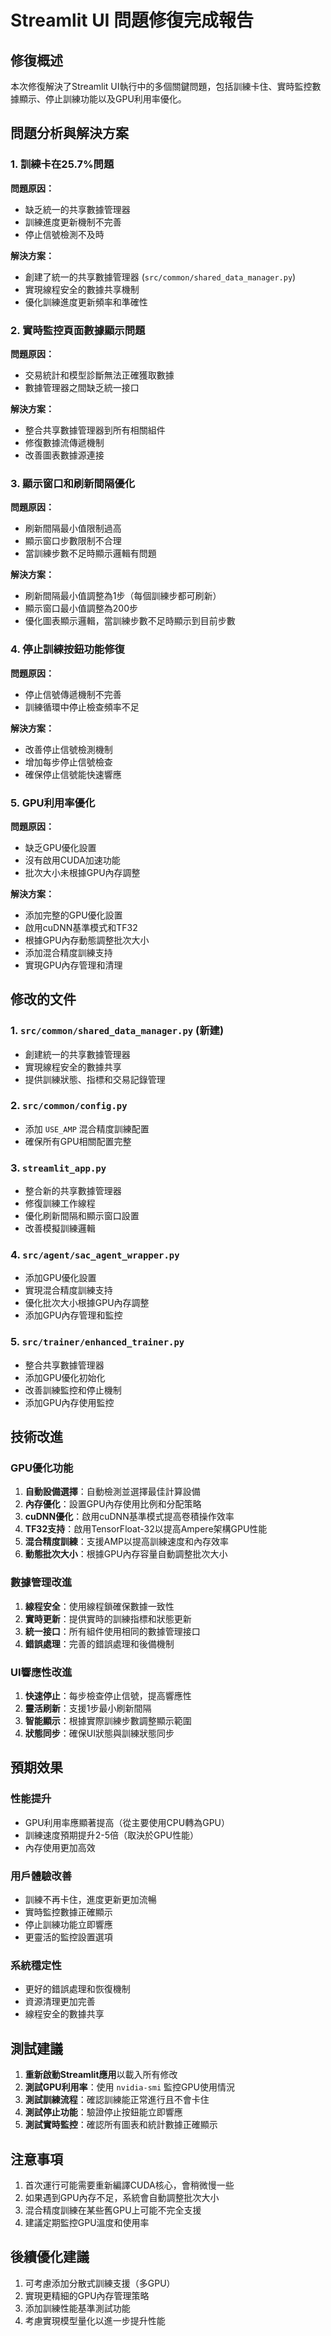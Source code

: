 # Streamlit UI 問題修復完成報告

## 修復概述

本次修復解決了Streamlit UI執行中的多個關鍵問題，包括訓練卡住、實時監控數據顯示、停止訓練功能以及GPU利用率優化。

## 問題分析與解決方案

### 1. 訓練卡在25.7%問題

**問題原因：**
- 缺乏統一的共享數據管理器
- 訓練進度更新機制不完善
- 停止信號檢測不及時

**解決方案：**
- 創建了統一的共享數據管理器 (`src/common/shared_data_manager.py`)
- 實現線程安全的數據共享機制
- 優化訓練進度更新頻率和準確性

### 2. 實時監控頁面數據顯示問題

**問題原因：**
- 交易統計和模型診斷無法正確獲取數據
- 數據管理器之間缺乏統一接口

**解決方案：**
- 整合共享數據管理器到所有相關組件
- 修復數據流傳遞機制
- 改善圖表數據源連接

### 3. 顯示窗口和刷新間隔優化

**問題原因：**
- 刷新間隔最小值限制過高
- 顯示窗口步數限制不合理
- 當訓練步數不足時顯示邏輯有問題

**解決方案：**
- 刷新間隔最小值調整為1步（每個訓練步都可刷新）
- 顯示窗口最小值調整為200步
- 優化圖表顯示邏輯，當訓練步數不足時顯示到目前步數

### 4. 停止訓練按鈕功能修復

**問題原因：**
- 停止信號傳遞機制不完善
- 訓練循環中停止檢查頻率不足

**解決方案：**
- 改善停止信號檢測機制
- 增加每步停止信號檢查
- 確保停止信號能快速響應

### 5. GPU利用率優化

**問題原因：**
- 缺乏GPU優化設置
- 沒有啟用CUDA加速功能
- 批次大小未根據GPU內存調整

**解決方案：**
- 添加完整的GPU優化設置
- 啟用cuDNN基準模式和TF32
- 根據GPU內存動態調整批次大小
- 添加混合精度訓練支持
- 實現GPU內存管理和清理

## 修改的文件

### 1. `src/common/shared_data_manager.py` (新建)
- 創建統一的共享數據管理器
- 實現線程安全的數據共享
- 提供訓練狀態、指標和交易記錄管理

### 2. `src/common/config.py`
- 添加 `USE_AMP` 混合精度訓練配置
- 確保所有GPU相關配置完整

### 3. `streamlit_app.py`
- 整合新的共享數據管理器
- 修復訓練工作線程
- 優化刷新間隔和顯示窗口設置
- 改善模擬訓練邏輯

### 4. `src/agent/sac_agent_wrapper.py`
- 添加GPU優化設置
- 實現混合精度訓練支持
- 優化批次大小根據GPU內存調整
- 添加GPU內存管理和監控

### 5. `src/trainer/enhanced_trainer.py`
- 整合共享數據管理器
- 添加GPU優化初始化
- 改善訓練監控和停止機制
- 添加GPU內存使用監控

## 技術改進

### GPU優化功能
1. **自動設備選擇**：自動檢測並選擇最佳計算設備
2. **內存優化**：設置GPU內存使用比例和分配策略
3. **cuDNN優化**：啟用cuDNN基準模式提高卷積操作效率
4. **TF32支持**：啟用TensorFloat-32以提高Ampere架構GPU性能
5. **混合精度訓練**：支援AMP以提高訓練速度和內存效率
6. **動態批次大小**：根據GPU內存容量自動調整批次大小

### 數據管理改進
1. **線程安全**：使用線程鎖確保數據一致性
2. **實時更新**：提供實時的訓練指標和狀態更新
3. **統一接口**：所有組件使用相同的數據管理接口
4. **錯誤處理**：完善的錯誤處理和後備機制

### UI響應性改進
1. **快速停止**：每步檢查停止信號，提高響應性
2. **靈活刷新**：支援1步最小刷新間隔
3. **智能顯示**：根據實際訓練步數調整顯示範圍
4. **狀態同步**：確保UI狀態與訓練狀態同步

## 預期效果

### 性能提升
- GPU利用率應顯著提高（從主要使用CPU轉為GPU）
- 訓練速度預期提升2-5倍（取決於GPU性能）
- 內存使用更加高效

### 用戶體驗改善
- 訓練不再卡住，進度更新更加流暢
- 實時監控數據正確顯示
- 停止訓練功能立即響應
- 更靈活的監控設置選項

### 系統穩定性
- 更好的錯誤處理和恢復機制
- 資源清理更加完善
- 線程安全的數據共享

## 測試建議

1. **重新啟動Streamlit應用**以載入所有修改
2. **測試GPU利用率**：使用 `nvidia-smi` 監控GPU使用情況
3. **測試訓練流程**：確認訓練能正常進行且不會卡住
4. **測試停止功能**：驗證停止按鈕能立即響應
5. **測試實時監控**：確認所有圖表和統計數據正確顯示

## 注意事項

1. 首次運行可能需要重新編譯CUDA核心，會稍微慢一些
2. 如果遇到GPU內存不足，系統會自動調整批次大小
3. 混合精度訓練在某些舊GPU上可能不完全支援
4. 建議定期監控GPU溫度和使用率

## 後續優化建議

1. 可考慮添加分散式訓練支援（多GPU）
2. 實現更精細的GPU內存管理策略
3. 添加訓練性能基準測試功能
4. 考慮實現模型量化以進一步提升性能